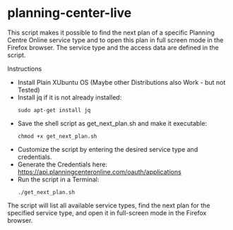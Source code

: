 # planning-center-live
This script makes it possible to find the next plan of a specific Planning Centre Online service type and to open this plan in full screen mode in the Firefox browser. The service type and the access data are defined in the script. 

Instructions
- Install Plain XUbuntu OS (Maybe other Distributions also Work - but not Tested)
- Install jq if it is not already installed:
  ```shell
  sudo apt-get install jq
  ```
- Save the shell script as get_next_plan.sh and make it executable:
  ```shell
  chmod +x get_next_plan.sh
  ```
- Customize the script by entering the desired service type and credentials.
- Generate the Credentials here: https://api.planningcenteronline.com/oauth/applications
- Run the script in a Terminal:
  ```shell
  ./get_next_plan.sh
  ```
  
The script will list all available service types, find the next plan for the specified service type, and open it in full-screen mode in the Firefox browser.
